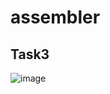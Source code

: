 # assembler

## Task3
![image](https://user-images.githubusercontent.com/43647354/168090741-6738c02f-857e-48cc-b84d-50fbef0b9258.png)
